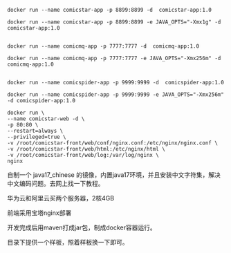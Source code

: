 ```
docker run --name comicstar-app -p 8899:8899 -d  comicstar-app:1.0

docker run --name comicstar-app -p 8899:8899 -e JAVA_OPTS="-Xmx1g" -d comicstar-app:1.0


docker run --name comicmq-app -p 7777:7777 -d  comicmq-app:1.0

docker run --name comicmq-app -p 7777:7777 -e JAVA_OPTS="-Xmx256m" -d comicmq-app:1.0


docker run --name comicspider-app -p 9999:9999 -d  comicspider-app:1.0

docker run --name comicspider-app -p 9999:9999 -e JAVA_OPTS="-Xmx256m" -d comicspider-app:1.0
```



```
docker run \
--name comicstar-web -d \
-p 80:80 \
--restart=always \
--privileged=true \
-v /root/comicstar-front/web/conf/nginx.conf:/etc/nginx/nginx.conf \
-v /root/comicstar-front/web/html:/etc/nginx/html \
-v /root/comicstar-front/web/log:/var/log/nginx \
nginx
```

自制一个 java17_chinese 的镜像，内置java17环境，并且安装中文字符集，解决中文编码问题。去网上找一下教程。

华为云和阿里云买两个服务器，2核4GB

前端采用宝塔nginx部署

开发完成后用maven打成jar包，制成docker容器运行。

目录下提供一个样板，照着样板换一下即可。

